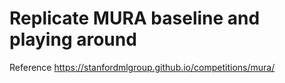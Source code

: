 # Replicate MURA baseline and playing around

Reference https://stanfordmlgroup.github.io/competitions/mura/